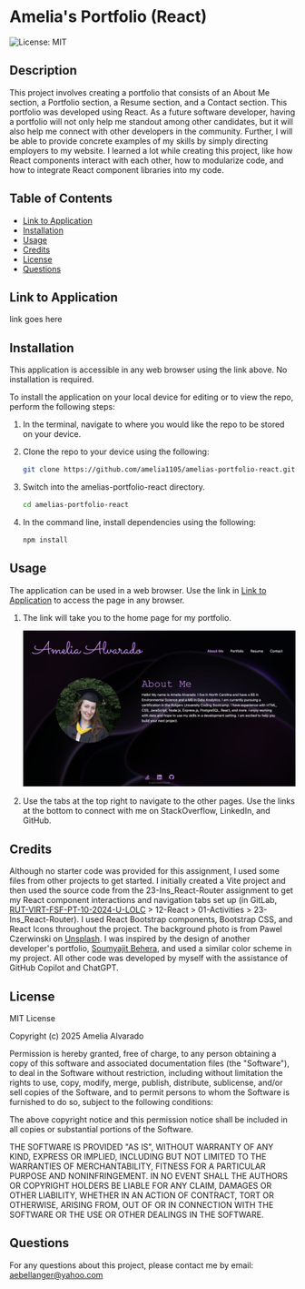 # Amelia's Portfolio (React)

![License: MIT](https://img.shields.io/badge/License-MIT-yellow.svg)

## Description

This project involves creating a portfolio that consists of an About Me section, a Portfolio section, a Resume section, and a Contact section. This portfolio was developed using React. As a future software developer, having a portfolio will not only help me standout among other candidates, but it will also help me connect with other developers in the community. Further, I will be able to provide concrete examples of my skills by simply directing employers to my website. I learned a lot while creating this project, like how React components interact with each other, how to modularize code, and how to integrate React component libraries into my code.

## Table of Contents

- [Link to Application](#link-to-application)
- [Installation](#installation)
- [Usage](#usage)
- [Credits](#credits)
- [License](#license)
- [Questions](#questions)

## Link to Application

link goes here

## Installation

This application is accessible in any web browser using the link above. No installation is required.

To install the application on your local device for editing or to view the repo, perform the following steps:

1. In the terminal, navigate to where you would like the repo to be stored on your device.

2. Clone the repo to your device using the following:

    ```sh
    git clone https://github.com/amelia1105/amelias-portfolio-react.git
    ```

3. Switch into the amelias-portfolio-react directory. 

    ```sh
    cd amelias-portfolio-react
    ```

4. In the command line, install dependencies using the following:

    ```sh
    npm install
    ```

## Usage

The application can be used in a web browser. Use the link in [Link to Application](#link-to-application) to access the page in any browser.

1. The link will take you to the home page for my portfolio.

    ![portfolio main page](./assets/portfolio-homepage.png)

2. Use the tabs at the top right to navigate to the other pages. Use the links at the bottom to connect with me on StackOverflow, LinkedIn, and GitHub.

## Credits

Although no starter code was provided for this assignment, I used some files from other projects to get started. I initially created a Vite project and then used the source code from the 23-Ins_React-Router assignment to get my React component interactions and navigation tabs set up (in GitLab, [RUT-VIRT-FSF-PT-10-2024-U-LOLC](https://git.bootcampcontent.com/Rutgers-University/RUT-VIRT-FSF-PT-10-2024-U-LOLC) > 12-React > 01-Activities > 23-Ins_React-Router). I used React Bootstrap components, Bootstrap CSS, and React Icons throughout the project. The background photo is from Pawel Czerwinski on [Unsplash](https://unsplash.com/photos/a-purple-abstract-background-with-curves-1A_dO4TFKgM?utm_content=creditCopyText&utm_medium=referral&utm_source=unsplash). I was inspired by the design of another developer's portfolio, [Soumyajit Behera](https://soumyajit.vercel.app/), and used a similar color scheme in my project. All other code was developed by myself with the assistance of GitHub Copilot and ChatGPT.

## License

MIT License

Copyright (c) 2025 Amelia Alvarado

Permission is hereby granted, free of charge, to any person obtaining a copy
of this software and associated documentation files (the "Software"), to deal
in the Software without restriction, including without limitation the rights
to use, copy, modify, merge, publish, distribute, sublicense, and/or sell
copies of the Software, and to permit persons to whom the Software is
furnished to do so, subject to the following conditions:

The above copyright notice and this permission notice shall be included in all
copies or substantial portions of the Software.

THE SOFTWARE IS PROVIDED "AS IS", WITHOUT WARRANTY OF ANY KIND, EXPRESS OR
IMPLIED, INCLUDING BUT NOT LIMITED TO THE WARRANTIES OF MERCHANTABILITY,
FITNESS FOR A PARTICULAR PURPOSE AND NONINFRINGEMENT. IN NO EVENT SHALL THE
AUTHORS OR COPYRIGHT HOLDERS BE LIABLE FOR ANY CLAIM, DAMAGES OR OTHER
LIABILITY, WHETHER IN AN ACTION OF CONTRACT, TORT OR OTHERWISE, ARISING FROM,
OUT OF OR IN CONNECTION WITH THE SOFTWARE OR THE USE OR OTHER DEALINGS IN THE
SOFTWARE.

## Questions

For any questions about this project, please contact me by email: aebellanger@yahoo.com